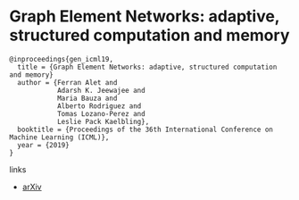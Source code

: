 # Graph Element Networks: adaptive, structured computation and memory

```
@inproceedings{gen_icml19,
  title = {Graph Element Networks: adaptive, structured computation and memory}
  author = {Ferran Alet and
            Adarsh K. Jeewajee and
            Maria Bauza and
            Alberto Rodriguez and
            Tomas Lozano-Perez and
            Leslie Pack Kaelbling},
  booktitle = {Proceedings of the 36th International Conference on Machine Learning (ICML)},
  year = {2019}
}
```

links
- [arXiv](https://arxiv.org/abs/1904.09019)
